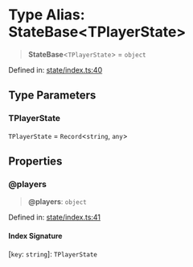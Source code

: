 # Type Alias: StateBase\<TPlayerState\>

> **StateBase**\<`TPlayerState`\> = `object`

Defined in: [state/index.ts:40](https://github.com/benallfree/lab13/blob/55b13e2c02a360fdce138b0495c78378f8c063b1/sdk/src/online/state/index.ts#L40)

## Type Parameters

### TPlayerState

`TPlayerState` = `Record`\<`string`, `any`\>

## Properties

### @players

> **@players**: `object`

Defined in: [state/index.ts:41](https://github.com/benallfree/lab13/blob/55b13e2c02a360fdce138b0495c78378f8c063b1/sdk/src/online/state/index.ts#L41)

#### Index Signature

\[`key`: `string`\]: `TPlayerState`
